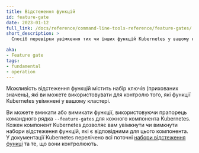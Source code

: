 ```yaml
---
title: Відстеження функцій
id: feature-gate
date: 2023-01-12
full_link: /docs/reference/command-line-tools-reference/feature-gates/
short_description: >
  Спосіб перевірки увімкення тих чи інших функцій Kubernetes у вашому кластері.

aka: 
- Feature gate
tags:
- fundamental
- operation
---
```


Можливість відстеження функцій містить набір ключів (прихованих значень), які ви можете використовувати для контролю того, які функції Kubernetes увімкнені у вашому кластері.

<!--more-->

Ви можете вмикати або вимикати функції, використовуючи прапорець командного рядка `--feature-gates` для кожного компонента Kubernetes. Кожен компонент Kubernetes дозволяє вам увімкнути чи вимкнути набори відстеження функцій, які є відповідними для цього компонента. У документації Kubernetes перелічено всі поточні [набори відстеження функці](/docs/reference/command-line-tools-reference/feature-gates/) та те, що вони контролюють.
